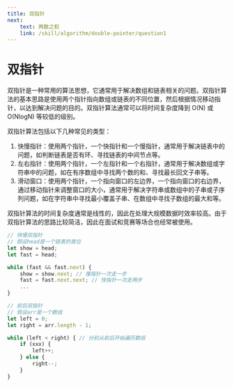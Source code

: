 ```yaml
---
title: 双指针
next:
    text: 两数之和
    link: /skill/algorithm/double-pointer/question1
---
```


# 双指针

双指针是一种常用的算法思想，它通常用于解决数组和链表相关的问题。双指针算法的基本思路是使用两个指针指向数组或链表的不同位置，然后根据情况移动指针，以达到解决问题的目的。双指针算法通常可以将时间复杂度降到 O(N) 或 O(NlogN) 等较低的级别。

双指针算法包括以下几种常见的类型：

1. 快慢指针：使用两个指针，一个快指针和一个慢指针，通常用于解决链表中的问题，如判断链表是否有环、寻找链表的中间节点等。
2. 左右指针：使用两个指针，一个左指针和一个右指针，通常用于解决数组或字符串中的问题，如在有序数组中寻找两个数的和、寻找最长回文子串等。
3. 滑动窗口：使用两个指针，一个指向窗口的左边界，一个指向窗口的右边界，通过移动指针来调整窗口的大小，通常用于解决字符串或数组中的子串或子序列问题，如在字符串中寻找最小覆盖子串、在数组中寻找子数组的最大和等。

双指针算法的时间复杂度通常是线性的，因此在处理大规模数据时效率较高。由于双指针算法的思路比较简洁，因此在面试和竞赛等场合也经常被使用。

```js
// 快慢双指针
// 假设head是一个链表的首位
let show = head;
let fast = head;

while (fast && fast.next) {
	show = show.next; // 慢指针一次走一步
	fast = fast.next.next; // 快指针一次走两步
	...
}

// 前后双指针
// 假设arr是一个数组
let left = 0;
let right = arr.length - 1;

while (left < right) { // 分别从前后开始遍历数组
	if (xxx) {
		left++;
	} else {
		right--;
	}
}
```